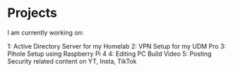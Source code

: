 # Projects

I am currently working on:

1: Active Directory Server for my Homelab 
2: VPN Setup for my UDM Pro
3: Pihole Setup using Raspberry Pi 4
4: Editing PC Build Video
5: Posting Security related content on YT, Insta, TikTok

